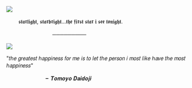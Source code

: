 ![](https://64.media.tumblr.com/6f8f658e0d065d42f7b751adec1237bb/3461ade0a7114c32-f6/s500x750/eba8e56f9bcf9de6454f78cbb47921a9de5827e7.pnj) 



   　   　𝖘𝖙𝖆𝖗𝖑𝖎𝖌𝖍𝖙, 𝖘𝖙𝖆𝖗𝖇𝖗𝖎𝖌𝖍𝖙...𝖙𝖍𝖊 𝖋𝖎𝖗𝖘𝖙 𝖘𝖙𝖆𝖗 𝖎 𝖘𝖊𝖊 𝖙𝖔𝖓𝖎𝖌𝖍𝖙.

   　   　   　  　   　   　   　─────────





![](https://64.media.tumblr.com/8d83513a0d7feb4a7679998c36c9cbaa/e2e7c08d9a2688d8-26/s640x960/fa87dd2ba5079767872001fcf9215f354525b94b.gifv)


"𝑡ℎ𝑒 𝑔𝑟𝑒𝑎𝑡𝑒𝑠𝑡 ℎ𝑎𝑝𝑝𝑖𝑛𝑒𝑠𝑠 𝑓𝑜𝑟 𝑚𝑒 𝑖𝑠 𝑡𝑜 𝑙𝑒𝑡 𝑡ℎ𝑒 𝑝𝑒𝑟𝑠𝑜𝑛 𝑖 𝑚𝑜𝑠𝑡 𝑙𝑖𝑘𝑒 ℎ𝑎𝑣𝑒 𝑡ℎ𝑒 𝑚𝑜𝑠𝑡 ℎ𝑎𝑝𝑝𝑖𝑛𝑒𝑠𝑠"

   　   　   　   　   　   　╸𝑻𝒐𝒎𝒐𝒚𝒐 𝑫𝒂𝒊𝒅𝒐𝒋𝒊
